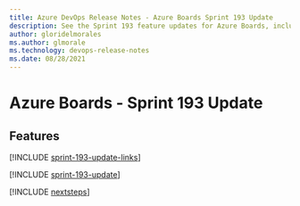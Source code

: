 ```yaml
---
title: Azure DevOps Release Notes - Azure Boards Sprint 193 Update
description: See the Sprint 193 feature updates for Azure Boards, including next steps.
author: gloridelmorales
ms.author: glmorale
ms.technology: devops-release-notes
ms.date: 08/28/2021
---
```


# Azure Boards - Sprint 193 Update

## Features

[!INCLUDE [sprint-193-update-links](../includes/boards/sprint-193-update-links.md)]

[!INCLUDE [sprint-193-update](../includes/boards/sprint-193-update.md)]

[!INCLUDE [nextsteps](../includes/nextsteps.md)]